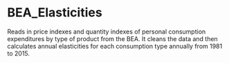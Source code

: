 # BEA_Elasticities 
Reads in price indexes and quantity indexes of personal consumption
expenditures by type of product from the BEA. It cleans the data and then calculates 
annual elasticities for each consumption type annually from 1981 to 2015.
